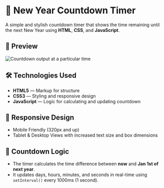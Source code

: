 # 🎉 New Year Countdown Timer
A simple and stylish countdown timer that shows the time remaining until the next New Year using **HTML**, **CSS**, and **JavaScript**.

## 📸 Preview
![Countdown output at a particular time](img.png)  

## 🛠️ Technologies Used
- **HTML5** — Markup for structure  
- **CSS3** — Styling and responsive design  
- **JavaScript** — Logic for calculating and updating countdown  

## 📱 Responsive Design
- Mobile Friendly (320px and up)  
- Tablet & Desktop Views with increased text size and box dimensions  

## 🧠 Countdown Logic
- The timer calculates the time difference between **now** and **Jan 1st of next year**.  
- It updates days, hours, minutes, and seconds in real-time using `setInterval()` every 1000ms (1 second).  
